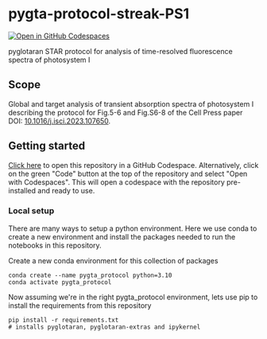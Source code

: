 # pygta-protocol-streak-PS1

[![Open in GitHub Codespaces](https://github.com/codespaces/badge.svg)](https://codespaces.new/ism200/pygta-protocol-streak-PS1)

pyglotaran STAR protocol for analysis of time-resolved fluorescence spectra of photosystem I

## Scope

Global and target analysis of transient absorption spectra of photosystem I describing the protocol for Fig.5-6 and Fig.S6-8 of the Cell Press paper DOI: [10.1016/j.isci.2023.107650](https://doi.org/10.1016/j.isci.2023.107650).

## Getting started

[Click here](https://codespaces.new/ism200/pygta-protocol-streak-PS1) to open this repository in a GitHub Codespace. Alternatively, click on the green "Code" button at the top of the repository and select "Open with Codespaces". This will open a codespace with the repository pre-installed and ready to use.

### Local setup

There are many ways to setup a python environment. Here we use conda to create a new environment and install the packages needed to run the notebooks in this repository.

Create a new conda environment for this collection of packages

```shell
conda create --name pygta_protocol python=3.10
conda activate pygta_protocol
```

Now assuming we're in the right pygta_protocol environment, lets use pip to install the requirements from this repository

```shell
pip install -r requirements.txt
# installs pyglotaran, pyglotaran-extras and ipykernel
```
